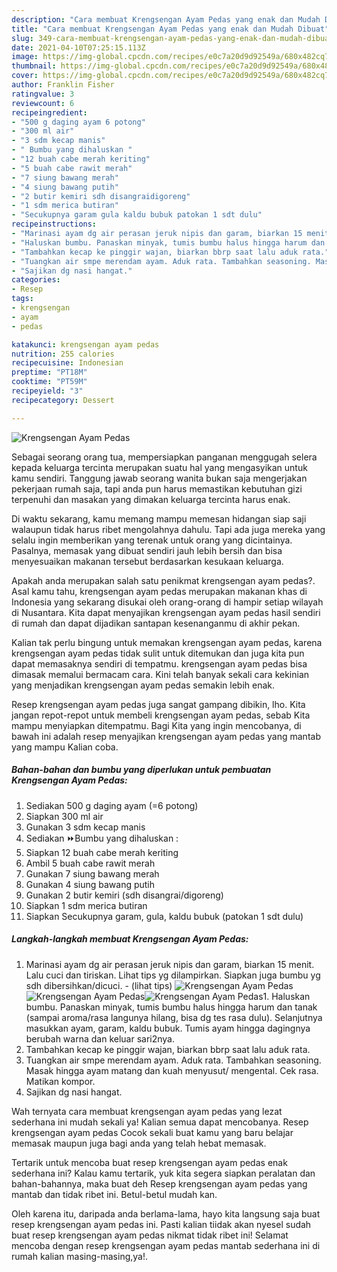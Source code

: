 ```yaml
---
description: "Cara membuat Krengsengan Ayam Pedas yang enak dan Mudah Dibuat"
title: "Cara membuat Krengsengan Ayam Pedas yang enak dan Mudah Dibuat"
slug: 349-cara-membuat-krengsengan-ayam-pedas-yang-enak-dan-mudah-dibuat
date: 2021-04-10T07:25:15.113Z
image: https://img-global.cpcdn.com/recipes/e0c7a20d9d92549a/680x482cq70/krengsengan-ayam-pedas-foto-resep-utama.jpg
thumbnail: https://img-global.cpcdn.com/recipes/e0c7a20d9d92549a/680x482cq70/krengsengan-ayam-pedas-foto-resep-utama.jpg
cover: https://img-global.cpcdn.com/recipes/e0c7a20d9d92549a/680x482cq70/krengsengan-ayam-pedas-foto-resep-utama.jpg
author: Franklin Fisher
ratingvalue: 3
reviewcount: 6
recipeingredient:
- "500 g daging ayam 6 potong"
- "300 ml air"
- "3 sdm kecap manis"
- " Bumbu yang dihaluskan "
- "12 buah cabe merah keriting"
- "5 buah cabe rawit merah"
- "7 siung bawang merah"
- "4 siung bawang putih"
- "2 butir kemiri sdh disangraidigoreng"
- "1 sdm merica butiran"
- "Secukupnya garam gula kaldu bubuk patokan 1 sdt dulu"
recipeinstructions:
- "Marinasi ayam dg air perasan jeruk nipis dan garam, biarkan 15 menit. Lalu cuci dan tiriskan. Lihat tips yg dilampirkan. Siapkan juga bumbu yg sdh dibersihkan/dicuci.           (lihat tips)"
- "Haluskan bumbu. Panaskan minyak, tumis bumbu halus hingga harum dan tanak (sampai aroma/rasa langunya hilang, bisa dg tes rasa dulu). Selanjutnya masukkan ayam, garam, kaldu bubuk. Tumis ayam hingga dagingnya berubah warna dan keluar sari2nya."
- "Tambahkan kecap ke pinggir wajan, biarkan bbrp saat lalu aduk rata."
- "Tuangkan air smpe merendam ayam. Aduk rata. Tambahkan seasoning. Masak hingga ayam matang dan kuah menyusut/ mengental. Cek rasa. Matikan kompor."
- "Sajikan dg nasi hangat."
categories:
- Resep
tags:
- krengsengan
- ayam
- pedas

katakunci: krengsengan ayam pedas 
nutrition: 255 calories
recipecuisine: Indonesian
preptime: "PT18M"
cooktime: "PT59M"
recipeyield: "3"
recipecategory: Dessert

---
```



![Krengsengan Ayam Pedas](https://img-global.cpcdn.com/recipes/e0c7a20d9d92549a/680x482cq70/krengsengan-ayam-pedas-foto-resep-utama.jpg)

Sebagai seorang orang tua, mempersiapkan panganan menggugah selera kepada keluarga tercinta merupakan suatu hal yang mengasyikan untuk kamu sendiri. Tanggung jawab seorang  wanita bukan saja mengerjakan pekerjaan rumah saja, tapi anda pun harus memastikan kebutuhan gizi terpenuhi dan masakan yang dimakan keluarga tercinta harus enak.

Di waktu  sekarang, kamu memang mampu memesan hidangan siap saji walaupun tidak harus ribet mengolahnya dahulu. Tapi ada juga mereka yang selalu ingin memberikan yang terenak untuk orang yang dicintainya. Pasalnya, memasak yang dibuat sendiri jauh lebih bersih dan bisa menyesuaikan makanan tersebut berdasarkan kesukaan keluarga. 



Apakah anda merupakan salah satu penikmat krengsengan ayam pedas?. Asal kamu tahu, krengsengan ayam pedas merupakan makanan khas di Indonesia yang sekarang disukai oleh orang-orang di hampir setiap wilayah di Nusantara. Kita dapat menyajikan krengsengan ayam pedas hasil sendiri di rumah dan dapat dijadikan santapan kesenanganmu di akhir pekan.

Kalian tak perlu bingung untuk memakan krengsengan ayam pedas, karena krengsengan ayam pedas tidak sulit untuk ditemukan dan juga kita pun dapat memasaknya sendiri di tempatmu. krengsengan ayam pedas bisa dimasak memalui bermacam cara. Kini telah banyak sekali cara kekinian yang menjadikan krengsengan ayam pedas semakin lebih enak.

Resep krengsengan ayam pedas juga sangat gampang dibikin, lho. Kita jangan repot-repot untuk membeli krengsengan ayam pedas, sebab Kita mampu menyiapkan ditempatmu. Bagi Kita yang ingin mencobanya, di bawah ini adalah resep menyajikan krengsengan ayam pedas yang mantab yang mampu Kalian coba.

<!--inarticleads1-->

##### Bahan-bahan dan bumbu yang diperlukan untuk pembuatan Krengsengan Ayam Pedas:

1. Sediakan 500 g daging ayam (=6 potong)
1. Siapkan 300 ml air
1. Gunakan 3 sdm kecap manis
1. Sediakan  ⏩Bumbu yang dihaluskan :
1. Siapkan 12 buah cabe merah keriting
1. Ambil 5 buah cabe rawit merah
1. Gunakan 7 siung bawang merah
1. Gunakan 4 siung bawang putih
1. Gunakan 2 butir kemiri (sdh disangrai/digoreng)
1. Siapkan 1 sdm merica butiran
1. Siapkan Secukupnya garam, gula, kaldu bubuk (patokan 1 sdt dulu)




<!--inarticleads2-->

##### Langkah-langkah membuat Krengsengan Ayam Pedas:

1. Marinasi ayam dg air perasan jeruk nipis dan garam, biarkan 15 menit. Lalu cuci dan tiriskan. Lihat tips yg dilampirkan. Siapkan juga bumbu yg sdh dibersihkan/dicuci. -           (lihat tips)
<img src="https://img-global.cpcdn.com/steps/75c5d73f883cb134/160x128cq70/krengsengan-ayam-pedas-langkah-memasak-1-foto.jpg" alt="Krengsengan Ayam Pedas"><img src="https://img-global.cpcdn.com/steps/5d04ae7f390ebaa1/160x128cq70/krengsengan-ayam-pedas-langkah-memasak-1-foto.jpg" alt="Krengsengan Ayam Pedas"><img src="https://img-global.cpcdn.com/steps/354e7797efd9f699/160x128cq70/krengsengan-ayam-pedas-langkah-memasak-1-foto.jpg" alt="Krengsengan Ayam Pedas">1. Haluskan bumbu. Panaskan minyak, tumis bumbu halus hingga harum dan tanak (sampai aroma/rasa langunya hilang, bisa dg tes rasa dulu). Selanjutnya masukkan ayam, garam, kaldu bubuk. Tumis ayam hingga dagingnya berubah warna dan keluar sari2nya.
1. Tambahkan kecap ke pinggir wajan, biarkan bbrp saat lalu aduk rata.
1. Tuangkan air smpe merendam ayam. Aduk rata. Tambahkan seasoning. Masak hingga ayam matang dan kuah menyusut/ mengental. Cek rasa. Matikan kompor.
1. Sajikan dg nasi hangat.




Wah ternyata cara membuat krengsengan ayam pedas yang lezat sederhana ini mudah sekali ya! Kalian semua dapat mencobanya. Resep krengsengan ayam pedas Cocok sekali buat kamu yang baru belajar memasak maupun juga bagi anda yang telah hebat memasak.

Tertarik untuk mencoba buat resep krengsengan ayam pedas enak sederhana ini? Kalau kamu tertarik, yuk kita segera siapkan peralatan dan bahan-bahannya, maka buat deh Resep krengsengan ayam pedas yang mantab dan tidak ribet ini. Betul-betul mudah kan. 

Oleh karena itu, daripada anda berlama-lama, hayo kita langsung saja buat resep krengsengan ayam pedas ini. Pasti kalian tiidak akan nyesel sudah buat resep krengsengan ayam pedas nikmat tidak ribet ini! Selamat mencoba dengan resep krengsengan ayam pedas mantab sederhana ini di rumah kalian masing-masing,ya!.

